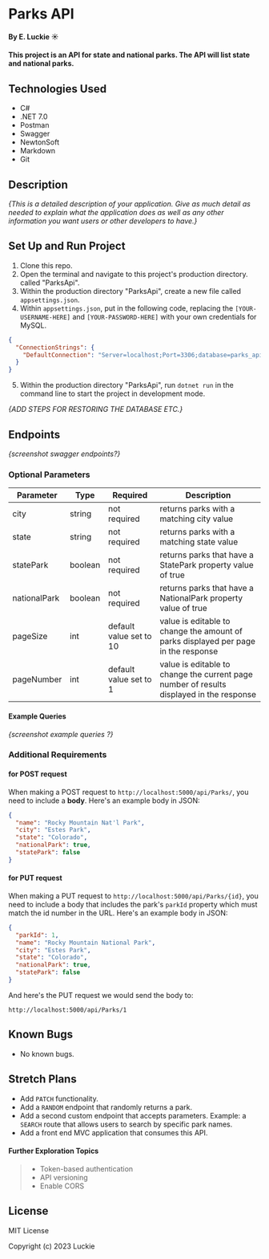 # Parks API 

#### By E. Luckie ☀️

#### This project is an API for state and national parks. The API will list state and national parks.

## Technologies Used

* C#
* .NET 7.0
* Postman
* Swagger
* NewtonSoft
* Markdown
* Git


## Description

_{This is a detailed description of your application. Give as much detail as needed to explain what the application does as well as any other information you want users or other developers to have.}_


## Set Up and Run Project

1. Clone this repo.
2. Open the terminal and navigate to this project's production directory. called "ParksApi".
3. Within the production directory "ParksApi", create a new file called `appsettings.json`.
4. Within `appsettings.json`, put in the following code, replacing the `[YOUR-USERNAME-HERE]` and `[YOUR-PASSWORD-HERE]` with your own credentials for MySQL. 

```json
{
  "ConnectionStrings": {
    "DefaultConnection": "Server=localhost;Port=3306;database=parks_api;uid=[YOUR-USERNAME-HERE];pwd=[YOUR-PASSWORD-HERE];"
  }
}
```

5. Within the production directory "ParksApi", run `dotnet run` in the command line to start the project in development mode.

_{ADD STEPS FOR RESTORING THE DATABASE ETC.}_

## Endpoints

_{screenshot swagger endpoints?}_

### Optional Parameters

| Parameter | Type | Required | Description |
| --------- | ----- | ------- | ----------- |
| city | string | not required | returns parks with a matching city value |
| state | string | not required | returns parks with a matching state value | 
| statePark | boolean | not required | returns parks that have a StatePark property value of true |
| nationalPark | boolean | not required | returns parks that have a NationalPark property value of true |
| pageSize | int | default value set to 10 | value is editable to change the amount of parks displayed per page in the response |  
| pageNumber | int | default value set to 1 | value is editable to change the current page number of results displayed in the response |

#### Example Queries
_{screenshot example queries ?}_

<!-- * The following query will return all animals with a species value of "Dinosaur":
```GET http://localhost:5000/api/animals?species=dinosaur```

* The following query will return all animals with the name "Matilda":
```GET http://localhost:5000/api/animals?name=matilda```

* The following query will return all animals with an age of 10 or older:
```GET http://localhost:5000/api/animals?minimumAge=10```

* It's possible to include multiple query strings by separating them with an `&`:
```GET http://localhost:5000/api/animals?species=dinosaur&minimumAge=10``` -->

### Additional Requirements

#### for POST request

When making a POST request to `http://localhost:5000/api/Parks/`, you need to include a **body**. Here's an example body in JSON:

```json
{
  "name": "Rocky Mountain Nat'l Park",
  "city": "Estes Park",
  "state": "Colorado",
  "nationalPark": true,
  "statePark": false
}
```

#### for PUT request

When making a PUT request to `http://localhost:5000/api/Parks/{id}`, you need to include a body that includes the park's `parkId` property which must match the id number in the URL. Here's an example body in JSON:

```json
{
  "parkId": 1,
  "name": "Rocky Mountain National Park",
  "city": "Estes Park",
  "state": "Colorado",
  "nationalPark": true,
  "statePark": false
}
```

And here's the PUT request we would send the body to:

`http://localhost:5000/api/Parks/1`


## Known Bugs

* No known bugs.

## Stretch Plans

* Add `PATCH` functionality.
* Add a `RANDOM` endpoint that randomly returns a park.
* Add a second custom endpoint that accepts parameters. Example: a `SEARCH` route that allows users to search by specific park names.
* Add a front end MVC application that consumes this API.

#### Further Exploration Topics
>* Token-based authentication
>* API versioning
>* Enable CORS

## License

MIT License

Copyright (c) 2023 Luckie